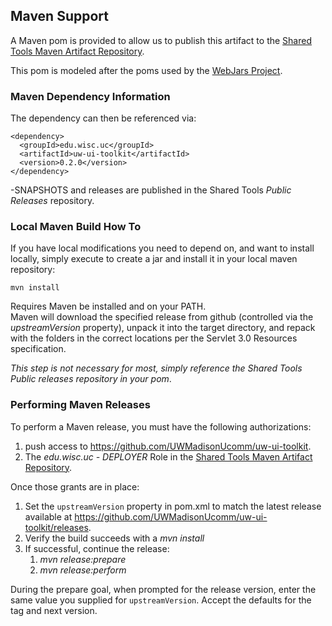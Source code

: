 ## Maven Support

A Maven pom is provided to allow us to publish this artifact to the [Shared Tools Maven Artifact Repository](https://wiki.doit.wisc.edu/confluence/display/ST/Maven+Repository+Manager).
  
This pom is modeled after the poms used by the [WebJars Project](http://www.webjars.org/). 

### Maven Dependency Information

The dependency can then be referenced via:

    <dependency>
      <groupId>edu.wisc.uc</groupId>
      <artifactId>uw-ui-toolkit</artifactId>
      <version>0.2.0</version>
    </dependency>
    
-SNAPSHOTS and releases are published in the Shared Tools *Public Releases* repository.

### Local Maven Build How To

If you have local modifications you need to depend on, and want to install locally, simply execute to create a jar and install
it in your local maven repository:

    mvn install

Requires Maven be installed and on your PATH.    
Maven will download the specified release from github (controlled via the *upstreamVersion* property), unpack it into
the target directory, and repack with the folders in the correct locations per the Servlet 3.0 Resources specification.

*This step is not necessary for most, simply reference the Shared Tools Public releases repository in your pom*.

### Performing Maven Releases

To perform a Maven release, you must have the following authorizations:

1. push access to https://github.com/UWMadisonUcomm/uw-ui-toolkit.
2. The *edu.wisc.uc - DEPLOYER* Role in the [Shared Tools Maven Artifact Repository](https://wiki.doit.wisc.edu/confluence/display/ST/Maven+Repository+Manager).

Once those grants are in place:

1. Set the `upstreamVersion` property in pom.xml to match the latest release available at https://github.com/UWMadisonUcomm/uw-ui-toolkit/releases.
3. Verify the build succeeds with a *mvn install*
4. If successful, continue the release:
    1. *mvn release:prepare*
    2. *mvn release:perform*
    
During the prepare goal, when prompted for the release version, enter the same value you supplied for `upstreamVersion`. Accept the defaults for the tag and next version.
  
